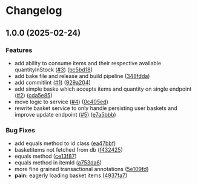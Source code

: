 # Changelog

## 1.0.0 (2025-02-24)


### Features

* add ability to consume items and their respective available quantityInStock ([#3](https://github.com/KompBasEntw-HTW/basket/issues/3)) ([bc5bd18](https://github.com/KompBasEntw-HTW/basket/commit/bc5bd189fc5954864de5e44ff66228f5286ee48b))
* add bake file and release and build pipeline ([348fdda](https://github.com/KompBasEntw-HTW/basket/commit/348fdda2eeef0d8f15299ee00b928b2603915a5f))
* add commitlint ([#1](https://github.com/KompBasEntw-HTW/basket/issues/1)) ([929a204](https://github.com/KompBasEntw-HTW/basket/commit/929a204bc8058b0eb56659decc0503cad6363399))
* add simple baske which accepts items and quantity on single endpoint ([#2](https://github.com/KompBasEntw-HTW/basket/issues/2)) ([cda5e85](https://github.com/KompBasEntw-HTW/basket/commit/cda5e85ccafd34fbcee49fc67a6995acbf9627af))
* move logic to service ([#4](https://github.com/KompBasEntw-HTW/basket/issues/4)) ([0c405ed](https://github.com/KompBasEntw-HTW/basket/commit/0c405ed38d19b2945eef592fb27cae92f7498248))
* rewrite basket service to only handle persisting user baskets and improve update endpoint ([#5](https://github.com/KompBasEntw-HTW/basket/issues/5)) ([e7a5bbb](https://github.com/KompBasEntw-HTW/basket/commit/e7a5bbbb182cf63ddd346821e18040b735d188cf))


### Bug Fixes

* add equals method to id class ([ea47bbf](https://github.com/KompBasEntw-HTW/basket/commit/ea47bbf695a16e61c7fb71ebf4d02977ce1457f1))
* basketitems not fetched from db ([f432425](https://github.com/KompBasEntw-HTW/basket/commit/f432425722300e8be7f73c2d0adefce70d528a90))
* equals method ([ce13f87](https://github.com/KompBasEntw-HTW/basket/commit/ce13f8751678b3315880e6edffcdd4b858ed0488))
* equals method in itemId ([a753da6](https://github.com/KompBasEntw-HTW/basket/commit/a753da65e97b71cf2eaa17e738c400fcc76107bb))
* more fine grained transactional annotations ([5e109fd](https://github.com/KompBasEntw-HTW/basket/commit/5e109fd6d9867301f6f9abcea7777c03268027e5))
* **pain:** eagerly loading basket items ([4937fa7](https://github.com/KompBasEntw-HTW/basket/commit/4937fa7bc1c138706bb77c20f73b019955b58b5e))
